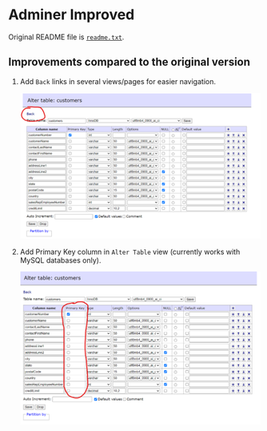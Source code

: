 # Adminer Improved

Original README file is [`readme.txt`](./readme.txt).

## Improvements compared to the original version

1. Add `Back` links in several views/pages for easier navigation.

   ![`Back` link in Alter Table view](./docs/images/alter-table-back.png)

2. Add Primary Key column in `Alter Table` view (currently works
   with MySQL databases only).

   ![Primary Key column in Alter Table view](./docs/images/alter-table-primary-key.png)
